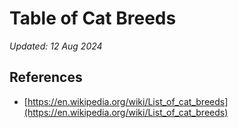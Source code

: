 <script setup>
import DataTable from 'primevue/datatable';
import Column from 'primevue/column';
import ColumnGroup from 'primevue/columngroup';   // optional
import Row from 'primevue/row';                   // optional
import { ref } from 'vue';

import breedsData from '../../data/stats/breeds.json'

const breeds = ref(breedsData);
</script>

# Table of Cat Breeds

_Updated: 12 Aug 2024_

<DataTable :value="breeds" showGridlines  tableStyle="min-width: 30rem">
    <Column field="Breed" header="Breed" sortable ></Column>
    <Column field="Origin" header="Origin" sortable></Column>
    <Column field="Body" header="Body" sortable></Column>
    <Column field="Coat" header="Coat" sortable></Column>
    <Column field="Pattern" header="Pattern" sortable></Column>
</DataTable>

## References

- [https://en.wikipedia.org/wiki/List_of_cat_breeds](https://en.wikipedia.org/wiki/List_of_cat_breeds)
